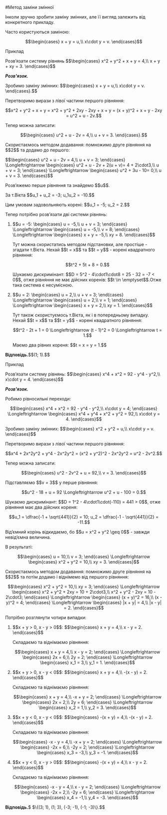 #Метод заміни змінної

<p>Інколи зручно зробити заміну змінних, але її вигляд залежить від конкретного прикладу.</p>

<p>Часто користуються заміною:</p>

<p align="center">$$\begin{cases}
x + y = u,\\
x\cdot y = v.
\end{cases}$$</p>

<div class="center"></div>

<div class="space">
<div class="task-wrap">
<span class="task">Приклад</span>
<div class="task-text">
<p>Розв’язати систему рівнянь $$\begin{cases}
	x^2 + y^2 + x + y = 4,\\
	x + y + xy = 3.
	\end{cases}$$</p>
<p><b><i>Розв'язок.</i></b></p>
<p>Зробимо заміну змінних: $$\begin{cases}
		x + y = u,\\
		x\cdot y = v.
		\end{cases}.$$</p>
<p>Перетворимо вирази з лівої частини першого рівняння:</p>
<p align="center">$$x^2 + y^2 + x + y = x^2 + y^2 + 2xy - 2xy + x + y = (x + y)^2 + x + y - 2xy = u^2 + u - 2v.$$</p>
<p>Тепер можна записати:</p>
<p align="center">$$\begin{cases}
		u^2 + u - 2v = 4,\\
		u + v = 3.
		\end{cases}.$$</p>
<p>Скористаємось методом додавання: помножимо друге рівняння на $$2$$ та додамо до першого:</p>
<p>$$\begin{cases}
		u^2 + u - 2v = 4,\\
		u + v = 3;
		\end{cases} \Longleftrightarrow
		\begin{cases}
		u^2 + u - 2v + 2(u + v)= 4 + 2\cdot3,\\
		u + v = 3;
		\end{cases} \Longleftrightarrow
		\begin{cases}
		u^2 + 3u - 10= 0,\\
		u + v = 3.
		\end{cases}$$</p>
<p>Розв’яжемо перше рівняння та знайдемо $$u$$.</p>
<p>За т.Вієта $$u_1 + u_2 = -3; u_1u_2 = -10.$$</p>
<p>Цим умовам задовольняють корені: $$u_1 = -5; u_2 = 2.$$</p>
<p>Тепер потрібно розв’язати дві системи рівнянь:</p>
<ol>
<li><p>$$u = -5: \begin{cases}
				u = -5,\\
				u + v = 3;
				\end{cases} \Longleftrightarrow
				\begin{cases}
				u = -5,\\
				v = 8;
				\end{cases} \Longleftrightarrow
				\begin{cases}
				x + y = -5,\\
				xy = 8.
				\end{cases}$$</p>
<p>Тут можна скористатись методом підстановки, але простіше - згадати т.Вієта. Нехай $$t = x$$ та $$t = y$$ - корені квадратного рівняння:</p>
<p align="center">$$t^2 + 5t + 8 = 0.$$</p>
<p>Шукаємо дискримінант: $$D = 5^2 - 4\cdot1\cdot8 = 25 - 32 = -7 < 0$$, отже рівняння не має дійсних коренів: $$t \in \emptyset$$.Отже така система є несумісною.</p>
</li>
<li><p>$$u = 2: \begin{cases}
			u = 2,\\
			u + v = 3;
			\end{cases} \Longleftrightarrow
			\begin{cases}
			u = 2,\\
			v = 1;
			\end{cases} \Longleftrightarrow
			\begin{cases}
			x + y = 2,\\
			xy = 1.
			\end{cases}$$</p>
<p>Тут також скористуємось т.Вієта, як і в попередньому випадку. Нехай $$t = x$$ та $$t = y$$ - корені квадратного рівняння:</p>
<p align="center">$$t^2 - 2t + 1 = 0 \Longleftrightarrow (t - 1)^2 = 0 \Longleftrightarrow t = 1.$$</p>
<p>Маємо два рівних кореня: $$t = x = y = 1.$$</p>
</li>
</ol>
<p><b>Відповідь.</b>$$(1; 1).$$</p>
</div>
</div>
</div>

<div class="space">
<div class="task-wrap">
<span class="task">Приклад</span>
<div class="task-text">
<p>Розв’язати систему рівнянь: $$\begin{cases}
		x^4 + x^2 = 92 - y^4 - y^2,\\
		x\cdot y = 4.
		\end{cases}$$</p>
<p><b><i>Розв'язок.</i></b></p>
<p>Робимо рівносильні переходи:</p>
<p align="center">$$\begin{cases}
			x^4 + x^2 = 92 - y^4 - y^2,\\
			x\cdot y = 4;
			\end{cases} \Longleftrightarrow
			\begin{cases}
			x^4 + y^4 + x^2 + y^2 = 92,\\
			x\cdot y = 4.
			\end{cases}$$</p>
<p>Зробимо заміну змінних: $$\begin{cases}
			x^2 + y^2 = u,\\
			x\cdot y = v.
			\end{cases}$$</p>
<p>Перетворимо вирази з лівої частини першого рівняння:</p>
<p align="center">$$x^4 + 2x^2y^2 + y^4 - 2x^2y^2 = (x^2 + y^2)^2 - 2x^2y^2 = u^2 - 2v^2.$$</p>
<p>Тепер можна записати:</p>
<p align="center">$$\begin{cases}
			u^2 - 2v^2 + u = 92,\\
			v = 3.
			\end{cases}$$</p>
<p>Підставляємо $$v = 3$$ у перше рівняння:</p>
<p align="center">$$u^2 - 18 + u = 92 \Longleftrightarrow u^2 + u - 100 = 0.$$</p>
<p>Шукаємо дискримінант: $$D = 1^2 - 4\cdot1\cdot(-110) = 441 > 0$$, отже рівняння має два дійсних кореня:</p>
<p align="center">$$u_1 = \dfrac{-1 + \sqrt{441}}{2} = 10; u_2 = \dfrac{-1 - \sqrt{441}}{2} = -11.$$</p>
<p>Від’ємний корінь відкидаємо, бо $$u = x^2 + y^2 \geq 0$$ - завжди невід’ємна величина.</p>
<p>В результаті:</p>
<p align="center">$$\begin{cases}
			u = 10,\\
			v = 3;
			\end{cases} \Longleftrightarrow
			\begin{cases}
			x^2 + y^2 = 10,\\
			xy = 3.
			\end{cases}$$</p>
<p>Скористаємось методом додавання: помножимо друге рівняння на $$2$$ та потім додамо і віднімемо від першого рівняння:</p>
<p align="center">$$\begin{cases}
			x^2 + y^2 = 10,\\
			xy = 3;
			\end{cases} \Longleftrightarrow 
			\begin{cases}
			x^2 + y^2 + 2xy = 10 + 2\cdot3,\\
			x^2 + y^2 - 2xy = 10 - 2\cdot3;
			\end{cases} \Longleftrightarrow
			\begin{cases}
			(x + y)^2 = 16,\\
			(x - y)^2 = 4;
			\end{cases} \Longleftrightarrow
			\begin{cases}
			|x + y| = 4,\\
			|x - y| = 2.
			\end{cases}$$</p>
<p>Потрібно розглянути чотири випадки:</p>
<ol>
<li><p>$$x + y > 0, x - y > 0$$: $$\begin{cases}
					x + y = 4,\\
					x - y = 2.
					\end{cases}$$</p>
<p>Складаємо та віднімаємо рівняння:</p>
<p align="center">$$\begin{cases}
				x + y = 4,\\
				x - y = 2;
				\end{cases} \Longleftrightarrow 
				\begin{cases}
				2x = 6,\\
				2y = 2;
				\end{cases} \Longleftrightarrow
				\begin{cases}
				x_1 = 3,\\
				y_1 = 1.
				\end{cases}$$
</p></li>
<li><p>$$x + y > 0, x - y < 0$$: $$\begin{cases}
		x + y = 4,\\
		-(x - y) = 2.
		\end{cases}$$
</p>
<p>Складаємо та віднімаємо рівняння:</p>
<p align="center">$$\begin{cases}
	x + y = 4,\\
	-x + y = 2;
	\end{cases} \Longleftrightarrow 
	\begin{cases}
	2x = 2,\\
	2y = 6;
	\end{cases} \Longleftrightarrow
	\begin{cases}
	x_2 = 1,\\
	y_2 = 3.
	\end{cases}$$</p></li>
<li><p>$$x + y < 0, x - y < 0$$: $$\begin{cases}
		-(x + y) = 4,\\
		-(x - y) = 2.
		\end{cases}$$
</p>
<p>Складаємо та віднімаємо рівняння:</p>
<p align="center">$$\begin{cases}
	-x - y = 4,\\
	-x + y = 2;
	\end{cases} \Longleftrightarrow 
	\begin{cases}
	-2x = 6,\\
	-2y = 2;
	\end{cases} \Longleftrightarrow
	\begin{cases}
	x_3 = -3,\\
	y_3 = -1.
	\end{cases}$$</p></li>
<li><p>$$x + y < 0, x - y > 0$$: $$\begin{cases}
		-(x + y) = 4,\\
		x - y = 2.
		\end{cases}$$
</p>
<p>Складаємо та віднімаємо рівняння:</p>
<p align="center">$$\begin{cases}
	-x - y = 4,\\
	x - y = 2;
	\end{cases} \Longleftrightarrow 
	\begin{cases}
	-2x = 2,\\
	-2y = 6;
	\end{cases} \Longleftrightarrow
	\begin{cases}
	x_4 = -1,\\
	y_4 = -3.
	\end{cases}$$</p></li>	
</ol>
<p><b>Відповідь.</b>$ $\{(3; 1), (1; 3), (-3; -1), (-1; -3)\}.$$</p>
</div>
</div>
</div>